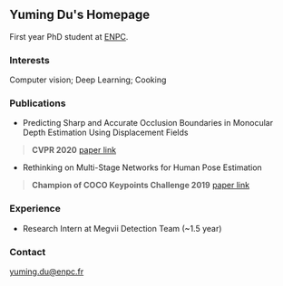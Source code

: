 ## Yuming Du's Homepage

First year PhD student at [ENPC](https://imagine-lab.enpc.fr/). 


### Interests
Computer vision; Deep Learning; Cooking

### Publications
- Predicting Sharp and Accurate Occlusion Boundaries in Monocular Depth Estimation Using Displacement Fields 

> **CVPR 2020**
> [paper link](https://arxiv.org/abs/2002.12730)

- Rethinking on Multi-Stage Networks for Human Pose Estimation 

> **Champion of COCO Keypoints Challenge 2019** 
> [paper link](https://arxiv.org/abs/1901.00148)

### Experience
- Research Intern at Megvii Detection Team (~1.5 year)

### Contact
yuming.du@enpc.fr
